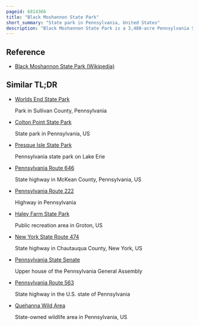 ```yaml
---
pageid: 6814366
title: "Black Moshannon State Park"
short_summary: "State park in Pennsylvania, United States"
description: "Black Moshannon State Park is a 3,480-acre Pennsylvania State Park in Rush Township, Centre County, Pennsylvania, United States. It surrounds black Moshannon lake formed by a Dam on black Moshannon Creek which gave its Name to the Lake and Park. The Park is west of the Allegheny Front 9 Miles east of Philipsburg on Pennsylvania Route 504 and is largely surrounded by the Moshannon State Forest. A Bog in the Park provides a Habitat for diverse Wildlife not common in other Areas of the State, such as carnivorous Plants, Orchids, and Species normally found farther north. As the largest reconstructed Bog in Pennsylvania it was chosen for the 25 Must-See Pennsylvania State Parks List by the Pennsylvania Department of Conservation and natural Resources."
---
```


## Reference

- [Black Moshannon State Park (Wikipedia)](https://en.wikipedia.org/?curid=6814366)

## Similar TL;DR

- [Worlds End State Park](/tldr/en/worlds-end-state-park)

  Park in Sullivan County, Pennsylvania

- [Colton Point State Park](/tldr/en/colton-point-state-park)

  State park in Pennsylvania, US

- [Presque Isle State Park](/tldr/en/presque-isle-state-park)

  Pennsylvania state park on Lake Erie

- [Pennsylvania Route 646](/tldr/en/pennsylvania-route-646)

  State highway in McKean County, Pennsylvania, US

- [Pennsylvania Route 222](/tldr/en/pennsylvania-route-222)

  Highway in Pennsylvania

- [Haley Farm State Park](/tldr/en/haley-farm-state-park)

  Public recreation area in Groton, US

- [New York State Route 474](/tldr/en/new-york-state-route-474)

  State highway in Chautauqua County, New York, US

- [Pennsylvania State Senate](/tldr/en/pennsylvania-state-senate)

  Upper house of the Pennsylvania General Assembly

- [Pennsylvania Route 563](/tldr/en/pennsylvania-route-563)

  State highway in the U.S. state of Pennsylvania

- [Quehanna Wild Area](/tldr/en/quehanna-wild-area)

  State-owned wildlife area in Pennsylvania, US
